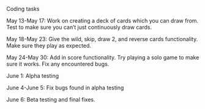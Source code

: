 Coding tasks

May 13-May 17: Work on creating a deck of cards which you can draw from. Test to make sure you can’t just continuously draw cards.

May 18-May 23: Give the wild, skip, draw 2, and reverse cards functionality. Make sure they play as expected.

May 24-May 30: Add in score functionality. Try playing a solo game to make sure it works. Fix any encountered bugs.

June 1: Alpha testing

June 4-June 5: Fix bugs found in alpha testing

June 6: Beta testing and final fixes.

